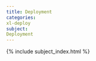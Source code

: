 ```yaml
---
title: Deployment
categories:
xl-deploy
subject:
Deployment
---
```


{% include subject_index.html %}
